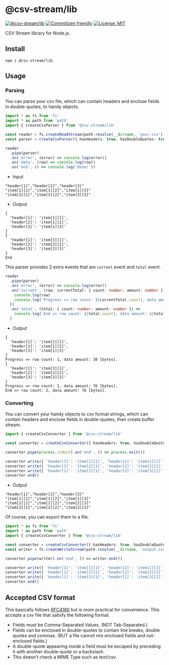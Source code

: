 # @csv-stream/lib

[![@csv-stream/lib](https://github.com/keidrun/csv-stream/actions/workflows/csv-stream-lib.yml/badge.svg)](https://github.com/keidrun/csv-stream/actions/workflows/csv-stream-lib.yml) [![Commitizen friendly](https://img.shields.io/badge/commitizen-friendly-brightgreen.svg)](http://commitizen.github.io/cz-cli/) [![License: MIT](https://img.shields.io/badge/License-MIT-yellow.svg)](https://opensource.org/licenses/MIT)

CSV Stream library for Node.js.

## Install

```shell
npm i @csv-stream/lib
```

## Usage

### Parsing

You can parse your csv file, which can contain headers and enclose fields in double-quotes, to handy objects.

```typescript
import * as fs from 'fs'
import * as path from 'path'
import { createCsvParser } from '@csv-stream/lib'

const reader = fs.createReadStream(path.resolve(__dirname, 'your.csv'))
const parser = createCsvParser({ hasHeaders: true, hasDoubleQuotes: true })

reader
  .pipe(parser)
  .on('error', (error) => console.log(error))
  .on('data', (row) => console.log(row))
  .on('end', () => console.log('Done!'))
```

- Input

```csv:your.csv
"header[1]","header[2]","header[3]"
"item[1][1]","item[1][2]","item[1][3]"
"item[3][1]","item[3][2]","item[3][3]"
```

- Output

```shell
{
  'header[1]': 'item[1][1]',
  'header[2]': 'item[1][2]',
  'header[3]': 'item[1][3]'
}
{
  'header[1]': 'item[3][1]',
  'header[2]': 'item[3][2]',
  'header[3]': 'item[3][3]'
}
End
```

This parser provides 2 extra events that are `current` event and `total` event.

```typescript
reader
  .pipe(parser)
  .on('error', (error) => console.log(error))
  .on('current', (row, currentTotal: { count: number; amount: number }) => {
    console.log(row)
    console.log(`Progress => row count: ${currentTotal.count}, data amount: ${currentTotal.amount} [bytes].`)
  })
  .on('total', (total: { count: number; amount: number }) =>
    console.log(`End => row count: ${total.count}, data amount: ${total.amount} [bytes].`),
  )
```

- Output

```shell
{
  'header[1]': 'item[1][1]',
  'header[2]': 'item[1][2]',
  'header[3]': 'item[1][3]'
}
Progress => row count: 1, data amount: 38 [bytes].
{
  'header[1]': 'item[3][1]',
  'header[2]': 'item[3][2]',
  'header[3]': 'item[3][3]'
}
Progress => row count: 2, data amount: 76 [bytes].
End => row count: 2, data amount: 76 [bytes].
```

### Converting

You can convert your handy objects to csv format strings, which can contain headers and enclose fields in double-quotes, then create buffer stream.

```typescript
import { createCsvConverter } from '@csv-stream/lib'

const converter = createCsvConverter({ hasHeaders: true, hasDoubleQuotes: true })

converter.pipe(process.stdout).on('end', () => process.exit())

converter.write({ 'header[1]': 'item[1][1]', 'header[2]': 'item[1][2]', 'header[3]': 'item[1][3]' })
converter.write({ 'header[1]': 'item[2][1]', 'header[2]': 'item[2][2]', 'header[3]': 'item[2][3]' })
converter.write({ 'header[1]': 'item[3][1]', 'header[2]': 'item[3][2]', 'header[3]': 'item[3][3]' })
converter.end()
```

- Output

```shell
"header[1]","header[2]","header[3]"
"item[1][1]","item[1][2]","item[1][3]"
"item[2][1]","item[2][2]","item[2][3]"
"item[3][1]","item[3][2]","item[3][3]"

```

Of course, you can export them to a file.

```typescript
import * as fs from 'fs'
import * as path from 'path'
import { createCsvConverter } from '@csv-stream/lib'

const converter = createCsvConverter({ hasHeaders: true, hasDoubleQuotes: true })
const writer = fs.createWriteStream(path.resolve(__dirname, 'output.csv'))

converter.pipe(writer).on('end', () => writer.end())

converter.write({ 'header[1]': 'item[1][1]', 'header[2]': 'item[1][2]', 'header[3]': 'item[1][3]' })
converter.write({ 'header[1]': 'item[2][1]', 'header[2]': 'item[2][2]', 'header[3]': 'item[2][3]' })
converter.write({ 'header[1]': 'item[3][1]', 'header[2]': 'item[3][2]', 'header[3]': 'item[3][3]' })
converter.end()
```

## Accepted CSV format

This basically follows [RFC4180](https://datatracker.ietf.org/doc/html/rfc4180) but is more practical for convenience. This accepts a csv file that satisfy the following format.

- Fields must be Comma-Separated Values. (NOT Tab-Separated.)
- Fields can be enclosed in double-quotes to contain line breaks, double quotes and commas. (BUT a file cannot mix enclosed fields and not-enclosed fields.)
- A double-quote appearing inside a field must be escaped by preceding it with another double-quote or a backslash.
- This doesn't check a MIME Type such as text/csv.
